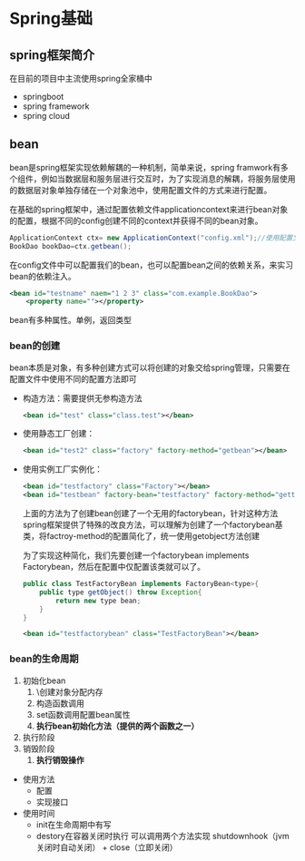 # Spring基础



## spring框架简介

在目前的项目中主流使用spring全家桶中

+ springboot
+ spring framework
+ spring cloud

## bean

bean是spring框架实现依赖解耦的一种机制，简单来说，spring framwork有多个组件，例如当数据层和服务层进行交互时，为了实现消息的解耦，将服务层使用的数据层对象单独存储在一个对象池中，使用配置文件的方式来进行配置。

在基础的spring框架中，通过配置依赖文件applicationcontext来进行bean对象的配置，根据不同的config创建不同的context并获得不同的bean对象。

```java
ApplicationContext ctx= new ApplicationContext("config.xml");//使用配置文件创建对象
BookDao bookDao=ctx.getbean();
```

在config文件中可以配置我们的bean，也可以配置bean之间的依赖关系，来实习bean的依赖注入。

```xml
<bean id="testname" naem="1 2 3" class="com.example.BookDao">
    <property name=""></property>
```

bean有多种属性。单例，返回类型

### bean的创建

bean本质是对象，有多种创建方式可以将创建的对象交给spring管理，只需要在配置文件中使用不同的配置方法即可

+ 构造方法：需要提供无参构造方法

  ```xml
  <bean id="test" class="class.test"></bean>
  ```

+ 使用静态工厂创建：

  ```xml
  <bean id="test2" class="factory" factory-method="getbean"></bean>
  ```

+ 使用实例工厂实例化：

  ```xml
  <bean id="testfactory" class="Factory"></bean>
  <bean id="testbean" factory-bean="testfactory" factory-method="gettestbean"></bean>
  ```

  上面的方法为了创建bean创建了一个无用的factorybean，针对这种方法spring框架提供了特殊的改良方法，可以理解为创建了一个factorybean基类，将factroy-method的配置简化了，统一使用getobject方法创建

  为了实现这种简化，我们先要创建一个factorybean implements Factorybean，然后在配置中仅配置该类就可以了。

  ```java
  public class TestFactoryBean implements FactoryBean<type>{
      public type getObject() throw Exception{
          return new type bean;
      }
  }
  ```

  ```xml
  <bean id="testfactorybean" class="TestFactoryBean"></bean>
  ```

### bean的生命周期

1. 初始化bean
   1. \创建对象分配内存
   2. 构造函数调用
   3. set函数调用配置bean属性
   4. **执行bean初始化方法（提供的两个函数之一）**
2. 执行阶段
3. 销毁阶段
   1. **执行销毁操作**

+ 使用方法
  + 配置
  + 实现接口
+ 使用时间
  + init在生命周期中有写
  + destory在容器关闭时执行 可以调用两个方法实现 shutdownhook（jvm关闭时自动关闭） + close（立即关闭）